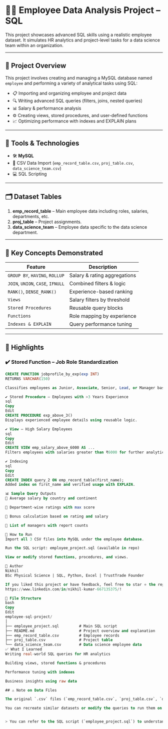 # 🧑‍💼 Employee Data Analysis Project – SQL

This project showcases advanced SQL skills using a realistic employee dataset. It simulates HR analytics and project-level tasks for a data science team within an organization.

---

## 📂 Project Overview

This project involves creating and managing a MySQL database named `employee` and performing a variety of analytical tasks using SQL:

- 📋 Importing and organizing employee and project data
- 🔍 Writing advanced SQL queries (filters, joins, nested queries)
- 📊 Salary & performance analysis
- ⚙️ Creating views, stored procedures, and user-defined functions
- 📈 Optimizing performance with indexes and EXPLAIN plans

---

## 🔧 Tools & Technologies

- 🛠️ **MySQL**
- 💾 CSV Data Import (`emp_record_table.csv`, `proj_table.csv`, `data_science_team.csv`)
- 💻 SQL Scripting

---

## 🗂️ Dataset Tables

1. **emp_record_table** – Main employee data including roles, salaries, departments, etc.
2. **proj_table** – Project assignments.
3. **data_science_team** – Employee data specific to the data science department.

---

## 🧠 Key Concepts Demonstrated

| Feature | Description |
|--------|-------------|
| `GROUP BY`, `HAVING`, `ROLLUP` | Salary & rating aggregations |
| `JOIN`, `UNION`, `CASE`, `IFNULL` | Combined filters & logic |
| `RANK()`, `DENSE_RANK()` | Experience-based ranking |
| `Views` | Salary filters by threshold |
| `Stored Procedures` | Reusable query blocks |
| `Functions` | Role mapping by experience |
| `Indexes & EXPLAIN` | Query performance tuning |

---

## 📌 Highlights

### ✔️ Stored Function – Job Role Standardization
```sql
CREATE FUNCTION jobprofile_by_exp(exp INT)
RETURNS VARCHAR(150)

Classifies employees as Junior, Associate, Senior, Lead, or Manager based on years of experience.

✔️ Stored Procedure – Employees with >3 Years Experience
sql
Copy
Edit
CREATE PROCEDURE exp_above_3()
Displays experienced employee details using reusable logic.

✔️ View – High Salary Employees
sql
Copy
Edit
CREATE VIEW emp_salary_above_6000 AS ...
Filters employees with salaries greater than ₹6000 for further analytics.

✔️ Indexing
sql
Copy
Edit
CREATE INDEX query_2 ON emp_record_table(first_name);
Added index on first_name and verified usage with EXPLAIN.

📊 Sample Query Outputs
🔹 Average salary by country and continent

🔹 Department-wise ratings with max score

🔹 Bonus calculation based on rating and salary

🔹 List of managers with report counts

🚀 How to Run
Import all 3 CSV files into MySQL under the employee database.

Run the SQL script: employee_project.sql (available in repo)

View or modify stored functions, procedures, and views.

🧾 Author
Nikhil
BSc Physical Science | SQL, Python, Excel | TrustTrade Founder

If you liked this project or have feedback, feel free to star ⭐ the repo or connect on LinkedIn: 
https://www.linkedin.com/in/nikhil-kumar-667135375/!

📁 File Structure
bash
Copy
Edit
employee-sql-project/
│
├── employee_project.sql         # Main SQL script
├── README.md                    # Project overview and explanation
├── emp_record_table.csv         # Employee records
├── proj_table.csv               # Project table
└── data_science_team.csv        # Data science employee data
✅ What I Learned
Writing real-world SQL queries for HR analytics

Building views, stored functions & procedures

Performance tuning with indexes

Business insights using raw data

## ⚠️ Note on Data Files

The original `.csv` files (`emp_record_table.csv`, `proj_table.csv`, `data_science_team.csv`) have **not been uploaded** due to privacy and confidentiality.

You can recreate similar datasets or modify the queries to run them on your own sample data.


> You can refer to the SQL script (`employee_project.sql`) to understand the expected table structures and create mock data accordingly.




